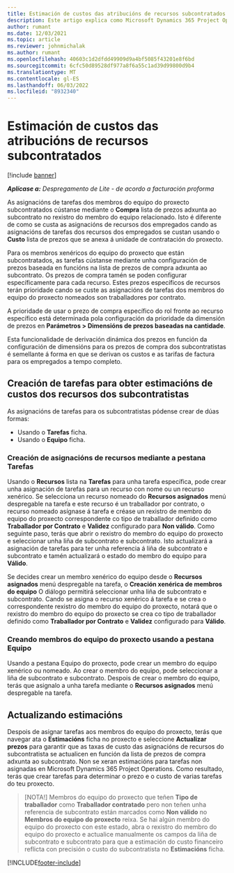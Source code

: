 ```yaml
---
title: Estimación de custos das atribucións de recursos subcontratados
description: Este artigo explica como Microsoft Dynamics 365 Project Operations calcula a estimación do custo das asignacións de recursos subcontratados.
author: rumant
ms.date: 12/03/2021
ms.topic: article
ms.reviewer: johnmichalak
ms.author: rumant
ms.openlocfilehash: 40603c1d2dfdd49909d9a4bf5085f43201e8f6bd
ms.sourcegitcommit: 6cfc50d89528df977a8f6a55c1ad39d99800d9b4
ms.translationtype: MT
ms.contentlocale: gl-ES
ms.lasthandoff: 06/03/2022
ms.locfileid: "8932340"
---
```

# <a name="cost-estimation-of-subcontracted-resource-assignments"></a>Estimación de custos das atribucións de recursos subcontratados

[!include [banner](../../includes/dataverse-preview.md)]

_**Aplícase a:** Despregamento de Lite - de acordo a facturación proforma_

As asignacións de tarefas dos membros do equipo do proxecto subcontratados cústanse mediante o **Compra** lista de prezos adxunta ao subcontrato no rexistro do membro do equipo relacionado. Isto é diferente de como se custa as asignacións de recursos dos empregados cando as asignacións de tarefas dos recursos dos empregados se custan usando o **Custo** lista de prezos que se anexa á unidade de contratación do proxecto. 

Para os membros xenéricos do equipo do proxecto que están subcontratados, as tarefas cústanse mediante unha configuración de prezos baseada en funcións na lista de prezos de compra adxunta ao subcontrato. Os prezos de compra tamén se poden configurar específicamente para cada recurso. Estes prezos específicos de recursos terán prioridade cando se custe as asignacións de tarefas dos membros do equipo do proxecto nomeados son traballadores por contrato. 

A prioridade de usar o prezo de compra específico do rol fronte ao recurso específico está determinada pola configuración da prioridade da dimensión de prezos en **Parámetros > Dimensións de prezos baseadas na cantidade**.

Esta funcionalidade de derivación dinámica dos prezos en función da configuración de dimensións para os prezos de compra dos subcontratistas é semellante á forma en que se derivan os custos e as tarifas de factura para os empregados a tempo completo. 

## <a name="creating-task-assignments-for-getting-cost-estimates-of-subcontractor-resources"></a>Creación de tarefas para obter estimacións de custos dos recursos dos subcontratistas

As asignacións de tarefas para os subcontratistas pódense crear de dúas formas: 
- Usando o **Tarefas** ficha.
- Usando o **Equipo** ficha.

### <a name="creating-resources-assignments-using-the-tasks-tab"></a>Creación de asignacións de recursos mediante a pestana Tarefas
Usando o **Recursos** lista na **Tarefas** para unha tarefa específica, pode crear unha asignación de tarefas para un recurso con nome ou un recurso xenérico. Se selecciona un recurso nomeado do **Recursos asignados** menú despregable na tarefa e este recurso é un traballador por contrato, o recurso nomeado asígnase á tarefa e créase un rexistro de membro do equipo do proxecto correspondente co tipo de traballador definido como **Traballador por Contrato** e **Validez** configurado para **Non válido**. Como seguinte paso, terás que abrir o rexistro do membro do equipo do proxecto e seleccionar unha liña de subcontrato e subcontrato. Isto actualizará a asignación de tarefas para ter unha referencia á liña de subcontrato e subcontrato e tamén actualizará o estado do membro do equipo para **Válido**.

Se decides crear un membro xenérico do equipo desde o **Recursos asignados** menú despregable na tarefa, o **Creación xenérica de membros do equipo** O diálogo permitirá seleccionar unha liña de subcontrato e subcontrato. Cando se asigna o recurso xenérico á tarefa e se crea o correspondente rexistro do membro do equipo do proxecto, notará que o rexistro do membro do equipo do proxecto se crea co tipo de traballador definido como **Traballador por Contrato** e **Validez** configurado para **Válido**.

### <a name="creating-project-team-members-using-the-team-tab"></a>Creando membros do equipo do proxecto usando a pestana Equipo
Usando a pestana Equipo do proxecto, pode crear un membro do equipo xenérico ou nomeado. Ao crear o membro do equipo, pode seleccionar a liña de subcontrato e subcontrato. Despois de crear o membro do equipo, terás que asignalo a unha tarefa mediante o **Recursos asignados** menú despregable na tarefa. 

## <a name="updating-estimates"></a>Actualizando estimacións
Despois de asignar tarefas aos membros do equipo do proxecto, terás que navegar ata o **Estimacións** ficha no proxecto e seleccione **Actualizar prezos** para garantir que as taxas de custo das asignacións de recursos do subcontratista se actualicen en función da lista de prezos de compra adxunta ao subcontrato. Non se xeran estimacións para tarefas non asignadas en Microsoft Dynamics 365 Project Operations. Como resultado, terás que crear tarefas para determinar o prezo e o custo de varias tarefas do teu proxecto. 

> [NOTA!] Membros do equipo do proxecto que teñen **Tipo de traballador** como **Traballador contratado** pero non teñen unha referencia de subcontrato están marcados como **Non válido** no **Membros do equipo do proxecto** reixa. Se hai algún membro do equipo do proxecto con este estado, abra o rexistro do membro do equipo do proxecto e actualice manualmente os campos da liña de subcontrato e subcontrato para que a estimación do custo financeiro reflicta con precisión o custo do subcontratista no **Estimacións** ficha. 


[!INCLUDE[footer-include](../../includes/footer-banner.md)]
